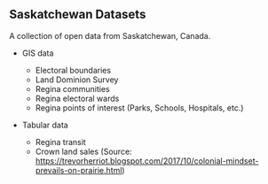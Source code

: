 ## Saskatchewan Datasets ##

A collection of open data from Saskatchewan, Canada.

- GIS data
  - Electoral boundaries
  - Land Dominion Survey
  - Regina communities
  - Regina electoral wards
  - Regina points of interest (Parks, Schools, Hospitals, etc.)

- Tabular data
  - Regina transit
  - Crown land sales (Source: https://trevorherriot.blogspot.com/2017/10/colonial-mindset-prevails-on-prairie.html)
